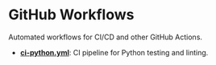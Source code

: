 # GitHub Workflows

Automated workflows for CI/CD and other GitHub Actions.

- [**ci-python.yml**](ci-python.yml): CI pipeline for Python testing and linting.
